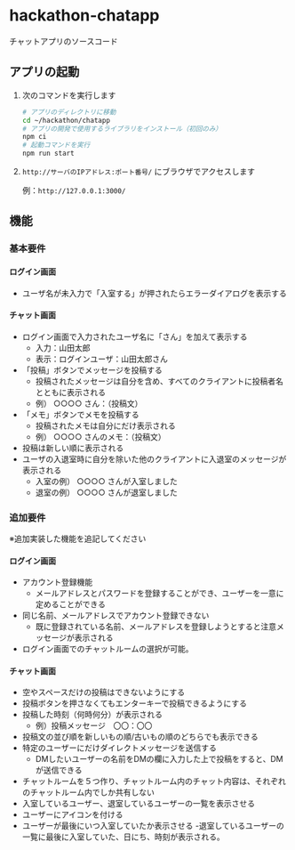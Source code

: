 # hackathon-chatapp

チャットアプリのソースコード

## アプリの起動

1. 次のコマンドを実行します

   ```bash
   # アプリのディレクトリに移動
   cd ~/hackathon/chatapp
   # アプリの開発で使用するライブラリをインストール（初回のみ）
   npm ci
   # 起動コマンドを実行
   npm run start
   ```

2. `http://サーバのIPアドレス:ポート番号/` にブラウザでアクセスします

   例：`http://127.0.0.1:3000/`

## 機能

### 基本要件

#### ログイン画面

- ユーザ名が未入力で「入室する」が押されたらエラーダイアログを表示する

#### チャット画面

- ログイン画面で入力されたユーザ名に「さん」を加えて表示する
  - 入力：山田太郎
  - 表示：ログインユーザ：山田太郎さん
- 「投稿」ボタンでメッセージを投稿する
  - 投稿されたメッセージは自分を含め、すべてのクライアントに投稿者名とともに表示される
  - 例） ○○○○ さん：（投稿文）
- 「メモ」ボタンでメモを投稿する
  - 投稿されたメモは自分にだけ表示される
  - 例） ○○○○ さんのメモ：（投稿文）
- 投稿は新しい順に表示される
- ユーザの入退室時に自分を除いた他のクライアントに入退室のメッセージが表示される
  - 入室の例） ○○○○ さんが入室しました
  - 退室の例） ○○○○ さんが退室しました

### 追加要件

※追加実装した機能を追記してください

#### ログイン画面

- アカウント登録機能
  - メールアドレスとパスワードを登録することができ、ユーザーを一意に定めることができる
- 同じ名前、メールアドレスでアカウント登録できない
  - 既に登録されている名前、メールアドレスを登録しようとすると注意メッセージが表示される
- ログイン画面でのチャットルームの選択が可能。

#### チャット画面

- 空やスペースだけの投稿はできないようにする
- 投稿ボタンを押さなくてもエンターキーで投稿できるようにする
- 投稿した時刻（何時何分）が表示される
   - 例）投稿メッセージ　〇〇：〇〇
- 投稿文の並び順を新しいもの順/古いもの順のどちらでも表示できる
- 特定のユーザーにだけダイレクトメッセージを送信する
  - DMしたいユーザーの名前をDMの欄に入力した上で投稿をすると、DMが送信できる
- チャットルームを５つ作り、チャットルーム内のチャット内容は、それぞれのチャットルーム内でしか共有しない
- 入室しているユーザー、退室しているユーザーの一覧を表示させる
- ユーザーにアイコンを付ける
- ユーザーが最後にいつ入室していたか表示させる
  -退室しているユーザーの一覧に最後に入室していた、日にち、時刻が表示される。
